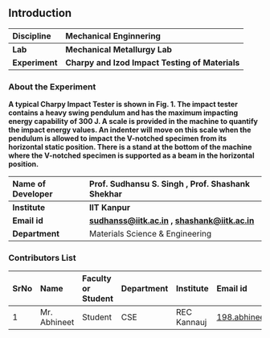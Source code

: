 ## Introduction


<b>Discipline | <b> Mechanical Enginnering
:--|:--|
<b> Lab | <b> Mechanical Metallurgy Lab
<b> Experiment|  <b> Charpy and Izod Impact Testing of Materials

### About the Experiment 

<b> A typical Charpy Impact Tester is shown in Fig. 1. The impact tester contains a heavy swing pendulum and has the maximum impacting energy capability of 300 J. A scale is provided in the machine to quantify the impact energy values. An indenter will move on this scale when the pendulum is allowed to impact the V-notched specimen from its horizontal static position. There is a stand at the bottom of the machine where the V-notched specimen is supported as a beam in the horizontal position.

<b>Name of Developer | <b> Prof. Sudhansu S. Singh , Prof. Shashank Shekhar
:--|:--|
<b> Institute | <b>IIT Kanpur
<b> Email id|     <b>sudhanss@iitk.ac.in , shashank@iitk.ac.in
<b> Department | Materials Science & Engineering

### Contributors List

SrNo | Name | Faculty or Student | Department| Institute | Email id
:--|:--|:--|:--|:--|:--|
1 |Mr. Abhineet | Student | CSE | REC Kannauj | 198.abhineet@gmail.com